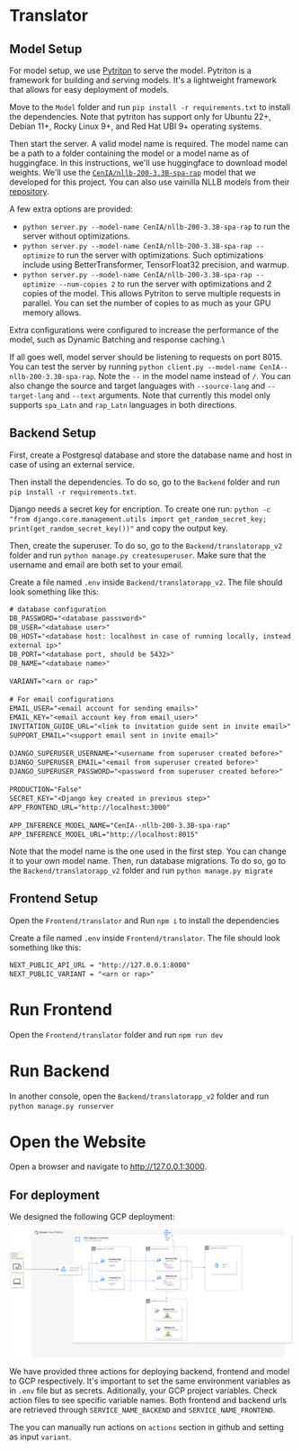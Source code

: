 # Translator

## Model Setup

For model setup, we use [Pytriton](https://github.com/triton-inference-server/pytriton) to serve the model. Pytriton is a framework for building and serving models. It's a lightweight framework that allows for easy deployment of models.

Move to the `Model` folder and run `pip install -r requirements.txt` to install the dependencies. Note that pytriton has support only for Ubuntu 22+, Debian 11+, Rocky Linux 9+, and Red Hat UBI 9+ operating systems.

Then start the server. A valid model name is required. The model name can be a path to a folder containing the model or a model name as of huggingface.
In this instructions, we'll use huggingface to download model weights. We'll use the [`CenIA/nllb-200-3.3B-spa-rap`](https://huggingface.co/CenIA/nllb-200-3.3B-spa-rap) model that we developed for this project. You can also use vainilla NLLB models from their [repository](https://huggingface.co/facebook/nllb-200-3.3B).

A few extra options are provided:

- `python server.py --model-name CenIA/nllb-200-3.3B-spa-rap` to run the server without optimizations.
- `python server.py --model-name CenIA/nllb-200-3.3B-spa-rap --optimize` to run the server with optimizations. Such optimizations include using BetterTransformer, TensorFloat32 precision, and warmup.
- `python server.py --model-name CenIA/nllb-200-3.3B-spa-rap --optimize --num-copies 2` to run the server with optimizations and 2 copies of the model. This allows Pytriton to serve multiple requests in parallel. You can set the number of copies to as much as your GPU memory allows.

Extra configurations were configured to increase the performance of the model, such as Dynamic Batching and response caching.\

If all goes well, model server should be listening to requests on port 8015. You can test the server by running `python client.py --model-name CenIA--nllb-200-3.3B-spa-rap`. Note the `--` in the model name instead of `/`. You can also change the source and target languages with `--source-lang` and `--target-lang` and `--text` arguments. Note that currently this model only supports `spa_Latn` and `rap_Latn` languages in both directions.

## Backend Setup

First, create a Postgresql database and store the database name and host in case of using an external service.

Then install the dependencies.  To do so, go to the `Backend` folder and run `pip install -r requirements.txt`.

Django needs a secret key for encription. To create one run: `python -c "from django.core.management.utils import get_random_secret_key; print(get_random_secret_key())"` and copy the output key.

Then, create the superuser. To do so, go to the `Backend/translatorapp_v2` folder and run `python manage.py createsuperuser`. Make sure that the username and email are both set to your email.

Create a file named `.env` inside `Backend/translatorapp_v2`. The file should look something like this:

```
# database configuration
DB_PASSWORD="<database passsword>"
DB_USER="<database user>"
DB_HOST="<database host: localhost in case of running locally, instead external ip>"
DB_PORT="<database port, should be 5432>"
DB_NAME="<database name>"

VARIANT="<arn or rap>"

# For email configurations
EMAIL_USER="<email account for sending emails>"
EMAIL_KEY="<email account key from email_user>"
INVITATION_GUIDE_URL="<link to invitation guide sent in invite email>"
SUPPORT_EMAIL="<support email sent in invite email>"

DJANGO_SUPERUSER_USERNAME="<username from superuser created before>"
DJANGO_SUPERUSER_EMAIL="<email from superuser created before>"
DJANGO_SUPERUSER_PASSWORD="<password from superuser created before>"

PRODUCTION="False"
SECRET_KEY="<Django key created in previous step>"
APP_FRONTEND_URL="http://localhost:3000"

APP_INFERENCE_MODEL_NAME="CenIA--nllb-200-3.3B-spa-rap"
APP_INFERENCE_MODEL_URL="http://localhost:8015"
```

Note that the model name is the one used in the first step. You can change it to your own model name.
Then, run database migrations. To do so, go to the `Backend/translatorapp_v2` folder and run `python manage.py migrate`

## Frontend Setup

Open the `Frontend/translator` and Run `npm i` to install the dependencies

Create a file named `.env` inside `Frontend/translator`. The file should look something like this:

```
NEXT_PUBLIC_API_URL = "http://127.0.0.1:8000"
NEXT_PUBLIC_VARIANT = "<arn or rap>"
```

# Run Frontend
Open the `Frontend/translator` folder and run `npm run dev`

# Run Backend
In another console, open the `Backend/translatorapp_v2` folder and run `python manage.py runserver`

# Open the Website
Open a browser and navigate to http://127.0.0.1:3000.

## For deployment

We designed the following GCP deployment:

![GCP deployment description](assets/deployment.png)

We have provided three actions for deploying backend, frontend and model to GCP respectively. It's important to set the same environment variables as in `.env` file but as secrets. Aditionally, your GCP project variables.
Check action files to see specific variable names. Both frontend and backend urls are retrieved through `SERVICE_NAME_BACKEND` and `SERVICE_NAME_FRONTEND`.

The you can manually run actions on `actions` section in github and setting as input `variant`.
